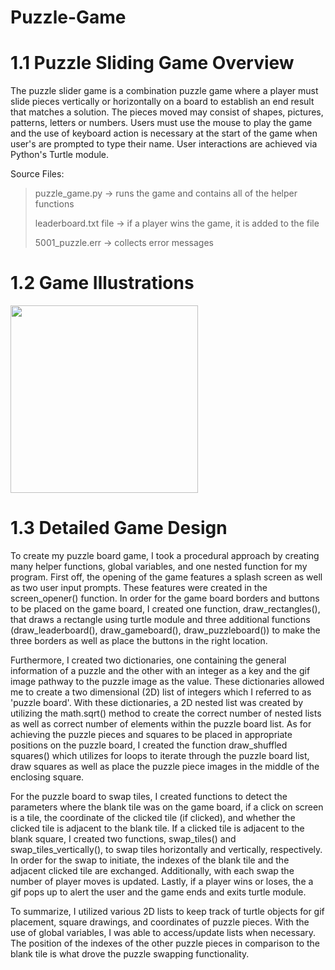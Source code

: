 # Puzzle-Game

# 1.1 Puzzle Sliding Game Overview
The puzzle slider game is a combination puzzle game where a player must slide pieces vertically or horizontally on a board to establish an end result that matches a solution. The pieces moved may consist of shapes, pictures, patterns, letters or numbers. Users must use the mouse to play the game and the use of keyboard action is necessary at the start of the game when user's are prompted to type their name. User interactions are achieved via Python's Turtle module. 

Source Files: 
>puzzle_game.py -> runs the game and contains all of the helper functions
>
>leaderboard.txt file -> if a player wins the game, it is added to the file
>
>5001_puzzle.err -> collects error messages

# 1.2 Game Illustrations
<img src="https://github.com/kerry-ama/Puzzle-Game/blob/main/mario_unsolved.png" width="300" height="300">


# 1.3 Detailed Game Design
To create my puzzle board game, I took a procedural approach by creating many helper functions, global variables, and one nested function for my program. First off, the opening of the game features a splash screen as well as two user input prompts. These features were created in the screen_opener() function. In order for the game board borders and buttons to be placed on the game board, I created one function, draw_rectangles(), that draws a rectangle using turtle module and three additional functions (draw_leaderboard(), draw_gameboard(), draw_puzzleboard()) to make the three borders as well as place the buttons in the right location. 

Furthermore, I created two dictionaries, one containing the general information of a puzzle and the other with an integer as a key and the gif image pathway to the puzzle image as the value. These dictionaries allowed me to create a two dimensional (2D) list of integers which I referred to as 'puzzle board'. With these dictionaries, a 2D nested list was created by utilizing the math.sqrt() method to create the correct number of nested lists as well as correct number of elements within the puzzle board list. As for achieving the puzzle pieces and squares to be placed in appropriate positions on the puzzle board, I created the function draw_shuffled squares() which utilizes for loops to iterate through the puzzle board list, draw squares as well as place the puzzle piece images in the middle of the enclosing square. 

For the puzzle board to swap tiles, I created functions to detect the parameters where the blank tile was on the game board, if a click on screen is a tile, the coordinate of the clicked tile (if clicked), and whether the clicked tile is adjacent to the blank tile. If a clicked tile is adjacent to the blank square, I created two functions, swap_tiles() and swap_tiles_vertically(), to swap tiles horizontally and vertically, respectively. In order for the swap to initiate, the indexes of the blank tile and the adjacent clicked tile are exchanged. Additionally, with each swap the number of player moves is updated. Lastly, if a player wins or loses, the a gif pops up to alert the user and the game ends and exits turtle module. 

To summarize, I utilized various 2D lists to keep track of turtle objects for gif placement, square drawings, and coordinates of puzzle pieces. With the use of global variables, I was able to access/update lists when necessary. The position of the indexes of the other puzzle pieces in comparison to the blank tile is what drove the puzzle swapping functionality. 
